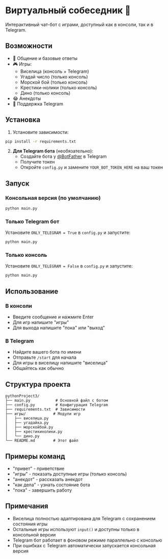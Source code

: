 # Виртуальный собеседник 🤖

Интерактивный чат-бот с играми, доступный как в консоли, так и в Telegram.

## Возможности

- 💬 Общение и базовые ответы
- 🎮 Игры:
  - Виселица (консоль + Telegram)
  - Угадай число (только консоль)
  - Морской бой (только консоль)
  - Крестики-нолики (только консоль)
  - Дино (только консоль)
- 😂 Анекдоты
- 📱 Поддержка Telegram

## Установка

1. Установите зависимости:
```bash
pip install -r requirements.txt
```

2. **Для Telegram бота** (необязательно):
   - Создайте бота у [@BotFather](https://t.me/botfather) в Telegram
   - Получите токен
   - Откройте `config.py` и замените `YOUR_BOT_TOKEN_HERE` на ваш токен

## Запуск

### Консольная версия (по умолчанию)
```bash
python main.py
```

### Только Telegram бот
Установите `ONLY_TELEGRAM = True` в `config.py` и запустите:
```bash
python main.py
```

### Только консоль
Установите `ONLY_TELEGRAM = False` в `config.py` и запустите:
```bash
python main.py
```

## Использование

### В консоли
- Введите сообщение и нажмите Enter
- Для игр напишите "игры"
- Для выхода напишите "пока" или "выход"

### В Telegram
- Найдите вашего бота по имени
- Отправьте `/start` для начала
- Для игры в виселицу напишите "виселица"
- Общайтесь как обычно

## Структура проекта

```
pythonProject3/
├── main.py           # Основной файл с ботом
├── config.py         # Конфигурация Telegram
├── requirements.txt  # Зависимости
├── игры/            # Модули игр
│   ├── виселица.py
│   ├── угадайка.py
│   ├── морскойбой.py
│   ├── крестикинолики.py
│   └── дино.py
└── README.md        # Этот файл
```

## Примеры команд

- "привет" - приветствие
- "игры" - показать доступные игры (только консоль)
- "анекдот" - рассказать анекдот
- "как дела" - узнать состояние бота
- "пока" - завершить работу

## Примечания

- Виселица полностью адаптирована для Telegram с сохранением состояния игры
- Остальные игры используют `input()` и доступны только в консольной версии
- Telegram бот работает в фоновом режиме параллельно с консолью
- При ошибках с Telegram автоматически запускается консольная версия
